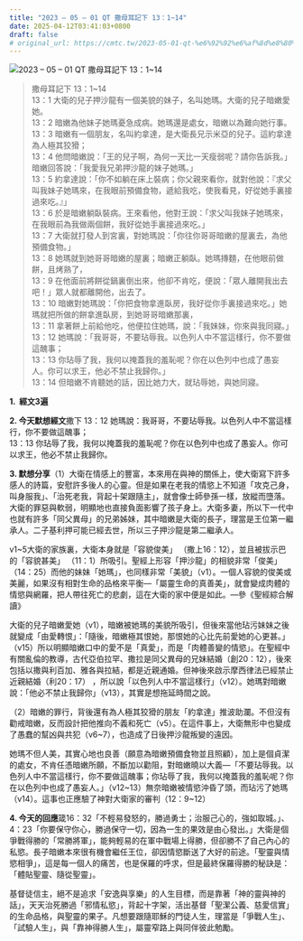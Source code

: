 ```yaml
---
title: "2023 – 05 – 01 QT 撒母耳記下 13：1~14"
date: 2025-04-12T03:41:03+0800
draft: false
# original_url: https://cmtc.tw/2023-05-01-qt-%e6%92%92%e6%af%8d%e8%80%b3%e8%a8%98%e4%b8%8b-13%ef%bc%9a114
---
```


![2023 – 05 – 01 QT 撒母耳記下 13：1~14](/images/qt.jpg  "2023 – 05 – 01 QT 撒母耳記下 13：1~14")

> 撒母耳記下 13：1~14  
> 13：1 大衛的兒子押沙龍有一個美貌的妹子，名叫她瑪。大衛的兒子暗嫩愛她。  
> 13：2 暗嫩為他妹子她瑪憂急成病。她瑪還是處女，暗嫩以為難向她行事。  
> 13：3 暗嫩有一個朋友，名叫約拿達，是大衛長兄示米亞的兒子。這約拿達為人極其狡猾；  
> 13：4 他問暗嫩說：「王的兒子啊，為何一天比一天瘦弱呢？請你告訴我。」暗嫩回答說：「我愛我兄弟押沙龍的妹子她瑪。」  
> 13：5 約拿達說：「你不如躺在床上裝病；你父親來看你，就對他說：『求父叫我妹子她瑪來，在我眼前預備食物，遞給我吃，使我看見，好從她手裏接過來吃。』」  
> 13：6 於是暗嫩躺臥裝病。王來看他，他對王說：「求父叫我妹子她瑪來，在我眼前為我做兩個餅，我好從她手裏接過來吃。」  
> 13：7 大衛就打發人到宮裏，對她瑪說：「你往你哥哥暗嫩的屋裏去，為他預備食物。」  
> 13：8 她瑪就到她哥哥暗嫩的屋裏；暗嫩正躺臥。她瑪摶麵，在他眼前做餅，且烤熟了，  
> 13：9 在他面前將餅從鍋裏倒出來，他卻不肯吃，便說：「眾人離開我出去吧！」眾人就都離開他，出去了。  
> 13：10 暗嫩對她瑪說：「你把食物拿進臥房，我好從你手裏接過來吃。」她瑪就把所做的餅拿進臥房，到她哥哥暗嫩那裏，  
> 13：11 拿著餅上前給他吃，他便拉住她瑪，說：「我妹妹，你來與我同寢。」  
> 13：12 她瑪說：「我哥哥，不要玷辱我。以色列人中不當這樣行，你不要做這醜事；  
> 13：13 你玷辱了我，我何以掩蓋我的羞恥呢？你在以色列中也成了愚妄人。你可以求王，他必不禁止我歸你。」  
> 13：14 但暗嫩不肯聽她的話，因比她力大，就玷辱她，與她同寢。

**1.  經文3遍**

**2. 今天默想經文**撒下 13：12 她瑪說：我哥哥，不要玷辱我。以色列人中不當這樣行，你不要做這醜事；  
13：13 你玷辱了我，我何以掩蓋我的羞恥呢？你在以色列中也成了愚妄人。你可以求王，他必不禁止我歸你。

**3. 默想分享**（1）大衛在情感上的豐富，本來用在與神的關係上，使大衛寫下許多感人的詩篇，安慰許多後人的心靈。但是如果在老我的情慾上不知道「攻克己身，叫身服我」、「治死老我，背起十架跟隨主」，就會像士師參孫一樣，放縱而墮落。大衛的罪惡與軟弱，明顯地也直接負面影響了孩子身上。大衛多妻，所以下一代中也就有許多「同父異母」的兄弟姊妹，其中暗嫩是大衛的長子，理當是王位第一繼承人。二子基利押可能已經去世，所以三子押沙龍是第二繼承人。

v1~5大衛的家族裏，大衛本身就是「容貌俊美」 （撒上16：12），並且被拔示巴的「容貌甚美」 （11：1）所吸引。聖經上形容「押沙龍」的相貌非常「俊美」（14：25）而他的妹妹「她瑪」，也同樣非常「美貌」（v1）。一個人容貌的俊美或美麗，如果沒有相對生命的品格來平衡—「屬靈生命的真善美」，就會變成肉體的情慾與網羅，把人帶往死亡的悲劇，這在大衛的家中便是如此。—參《聖經綜合解讀》

大衛的兒子暗嫩愛她（v1），暗嫩被她瑪的美貌所吸引，但後來當他玷污妹妹之後就變成「由愛轉恨」：「隨後，暗嫩極其恨她，那恨她的心比先前愛她的心更甚。」（v15）所以明顯暗嫩口中的愛不是「真愛」，而是「肉體善變的情慾」。在聖經中有關亂倫的教導，古代亞伯拉罕、撒拉是同父異母的兄妹結婚（創20：12），後來包括以撒與利百加、雅各與拉結，都是近親通婚。但神後來啟示摩西律法已經禁止近親結婚（利20：17） ，所以說「以色列人中不當這樣行」（v12）。她瑪對暗嫩說：「他必不禁止我歸你」（v13），其實是想拖延時間之說。

（2）暗嫩的罪行，背後還有為人極其狡猾的朋友「約拿達」推波助瀾。不但沒有勸戒暗嫩，反而設計把他推向不義和死亡（v5）。在這件事上，大衛無形中也變成了愚蠢的幫凶與共犯（v6~7），也造成了日後押沙龍叛變的遠因。

她瑪不但人美，其實心地也良善（願意為暗嫩預備食物並且照顧），加上是個貞潔的處女，不肯任憑暗嫩所願，不斷加以勸阻，對暗嫩曉以大義—「不要玷辱我。以色列人中不當這樣行，你不要做這醜事；你玷辱了我，我何以掩蓋我的羞恥呢？你在以色列中也成了愚妄人。」（v12~13）無奈暗嫩被情慾沖昏了頭，而玷污了她瑪（v14）。這事也正應驗了神對大衛家的審判（12：9~12）

**4. 今天的回應**箴16：32「不輕易發怒的，勝過勇士；治服己心的，強如取城。」、4：23「你要保守你心，勝過保守一切，因為一生的果效是由心發出。」大衛是個爭戰得勝的「常勝將軍」，能夠輕易的在軍中戰場上得勝，但卻勝不了自己內心的私慾。長子暗嫩本來很有機會繼任王位，卻因情慾斷送了大好的前途。「聖靈與情慾相爭」，這是每一個人的痛苦，也是保羅的呼求，但是最終保羅得勝的秘訣是：「體貼聖靈、隨從聖靈」。

基督徒信主，絕不是追求「安逸與享樂」的人生目標，而是靠著「神的靈與神的話」，天天治死勝過「邪情私慾」，背起十字架，活出基督「聖潔公義、慈愛信實」的生命品格，與聖靈的果子。凡想要跟隨耶穌的門徒人生，理當是「爭戰人生」、「試驗人生」，與「靠神得勝人生」，屬靈窄路上與同伴彼此勉勵。